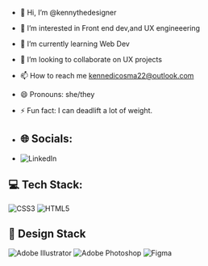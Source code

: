 - 👋 Hi, I’m @kennythedesigner
- 👀 I’m interested in Front end dev,and UX engineeering
- 🌱 I’m currently learning Web Dev
- 💞️ I’m looking to collaborate on UX projects
- 📫 How to reach me kennedicosma22@outlook.com
- 😄 Pronouns: she/they
- ⚡ Fun fact: I can deadlift a lot of weight.

- ## 🌐 Socials:
- ![LinkedIn](https://img.shields.io/badge/linkedin-%230077B5.svg?style=for-the-badge&logo=linkedin&logoColor=white) 

## 💻 Tech Stack:
![CSS3](https://img.shields.io/badge/css3-%231572B6.svg?style=for-the-badge&logo=css3&logoColor=white)
![HTML5](https://img.shields.io/badge/html5-%23E34F26.svg?style=for-the-badge&logo=html5&logoColor=white)

## 🎨 Design Stack
![Adobe Illustrator](https://img.shields.io/badge/adobe%20illustrator-%23FF9A00.svg?style=for-the-badge&logo=adobe%20illustrator&logoColor=white)
![Adobe Photoshop](https://img.shields.io/badge/adobe%20photoshop-%2331A8FF.svg?style=for-the-badge&logo=adobe%20photoshop&logoColor=white)
![Figma](https://img.shields.io/badge/figma-%23F24E1E.svg?style=for-the-badge&logo=figma&logoColor=white)
<!---
kennythedesigner/kennythedesigner is a ✨ special ✨ repository because its `README.md` (this file) appears on your GitHub profile.
You can click the Preview link to take a look at your changes.
--->
